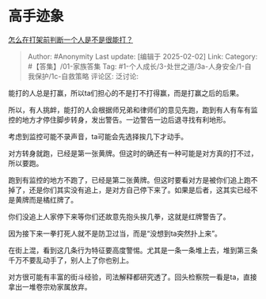 # 高手迹象
[怎么在打架前判断一个人是不是很能打？](https://www.zhihu.com/question/24037838/answer/91402122758)

> Author: #Anonymity
> Last update: [编辑于 2025-02-02]
> Link:
> Category: #【答集】/01-家族答集 
> Tag: #1-个人成长/3-处世之道/3a-人身安全/1-自我保护/1c-自救策略 
> 评论区:
> 泛讨论:

能打的人总是打赢，所以ta们担心的不是打不打得赢，而是打赢之后的后果。

所以，有人挑衅，能打的人会根据师兄弟和律师们的意见先跑，跑到有人有车有监控的地方才停住脚步转身，发出警告。一边警告一边后退寻找有利地形。

考虑到监控可能不录声音，ta可能会先选择挨几下才动手。

对方转身就跑，已经是第一张黄牌。但这时的确还有一种可能是对方真的打不过，所以要跑。

跑到有监控的地方不跑了，已经是第二张黄牌。但这时要看对方是被你们追上跑不掉了，还是你们其实没有追上，是对方自己停下来了。如果是后者，这其实已经不是黄牌而是橘红牌了。

你们没追上人家停下来等你们还故意先抱头挨几拳，这就是红牌警告了。

因为接下来一拳打死人就不是防卫过当，而是“没想到ta突然扑上来”。

在街上混，看到这几条行为特征要高度警惕。尤其是一条一条堆上去，堆到第三条千万不要乱动手了，别人上了你也别上。

对方很可能有丰富的街斗经验，司法解释都研究透了。回头检察院一看是ta，直接拿出一堆卷宗劝家属放弃。
